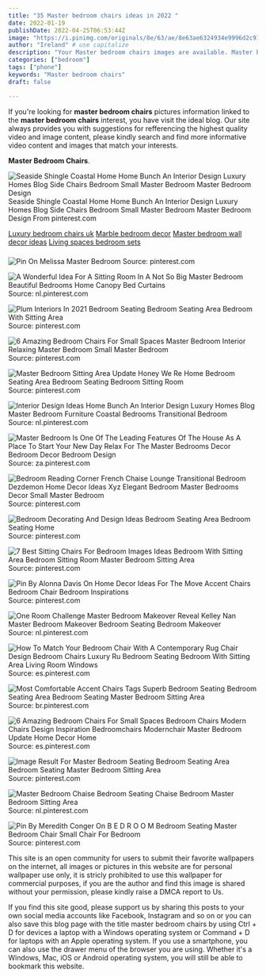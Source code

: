 ```yaml
---
title: "35 Master bedroom chairs ideas in 2022 "
date: 2022-01-19
publishDate: 2022-04-25T06:53:44Z
image: "https://i.pinimg.com/originals/8e/63/ae/8e63ae6324934e9996d2c91b0c9ff006.jpg"
author: "Ireland" # use capitalize
description: "Your Master bedroom chairs images are available. Master bedroom chairs are a topic that is being searched for and liked by netizens now. You can Get the Master bedroom chairs files here. Get all royalty-free vectors."
categories: ["bedroom"]
tags: ["phone"]
keywords: "Master bedroom chairs"
draft: false

---
```


If you're looking for **master bedroom chairs** pictures information linked to the **master bedroom chairs** interest, you have visit the ideal  blog.  Our site always  provides you with  suggestions  for refferencing  the highest  quality video and image  content, please kindly search and find more informative video content and images  that match your interests.

**Master Bedroom Chairs**. 

![Seaside Shingle Coastal Home Home Bunch An Interior Design Luxury Homes Blog Side Chairs Bedroom Small Master Bedroom Master Bedroom Design](https://i.pinimg.com/736x/d4/40/7c/d4407cea4c6e3ff2659dec0904483157--master-bedroom-chairs-master-bedrooms.jpg "Seaside Shingle Coastal Home Home Bunch An Interior Design Luxury Homes Blog Side Chairs Bedroom Small Master Bedroom Master Bedroom Design")
Seaside Shingle Coastal Home Home Bunch An Interior Design Luxury Homes Blog Side Chairs Bedroom Small Master Bedroom Master Bedroom Design From pinterest.com

[Luxury bedroom chairs uk](/luxury-bedroom-chairs-uk/)
[Marble bedroom decor](/marble-bedroom-decor/)
[Master bedroom wall decor ideas](/master-bedroom-wall-decor-ideas/)
[Living spaces bedroom sets](/living-spaces-bedroom-sets/)



### 

 


![Pin On Melissa Master Bedroom](https://i.pinimg.com/736x/eb/d6/01/ebd601c2637dedd822661171261089e5.jpg "Pin On Melissa Master Bedroom")
Source: pinterest.com

 

![A Wonderful Idea For A Sitting Room In A Not So Big Master Bedroom Beautiful Bedrooms Home Canopy Bed Curtains](https://i.pinimg.com/originals/c7/4c/5a/c74c5a8925ccc0233958ec935f3e2141.jpg "A Wonderful Idea For A Sitting Room In A Not So Big Master Bedroom Beautiful Bedrooms Home Canopy Bed Curtains")
Source: nl.pinterest.com

 

![Plum Interiors In 2021 Bedroom Seating Bedroom Seating Area Bedroom With Sitting Area](https://i.pinimg.com/736x/a0/28/9e/a0289ea1c6d21ee9fed309f2cb6acdd0--bedroom-reading-chair-reading-chair-corner.jpg "Plum Interiors In 2021 Bedroom Seating Bedroom Seating Area Bedroom With Sitting Area")
Source: pinterest.com

 

![6 Amazing Bedroom Chairs For Small Spaces Master Bedroom Interior Relaxing Master Bedroom Small Master Bedroom](https://i.pinimg.com/originals/2f/36/45/2f364551d46ca21359a23780fd8c829e.jpg "6 Amazing Bedroom Chairs For Small Spaces Master Bedroom Interior Relaxing Master Bedroom Small Master Bedroom")
Source: pinterest.com

 

![Master Bedroom Sitting Area Update Honey We Re Home Bedroom Seating Area Bedroom Seating Bedroom Sitting Room](https://i.pinimg.com/originals/d1/1f/54/d11f54eea8ae686abe2678b1a6feff83.jpg "Master Bedroom Sitting Area Update Honey We Re Home Bedroom Seating Area Bedroom Seating Bedroom Sitting Room")
Source: pinterest.com

 

![Interior Design Ideas Home Bunch An Interior Design Luxury Homes Blog Master Bedroom Furniture Coastal Bedrooms Transitional Bedroom](https://i.pinimg.com/originals/b5/21/95/b52195ddee628bacd138306f6a5f7be8.jpg "Interior Design Ideas Home Bunch An Interior Design Luxury Homes Blog Master Bedroom Furniture Coastal Bedrooms Transitional Bedroom")
Source: nl.pinterest.com

 

![Master Bedroom Is One Of The Leading Features Of The House As A Place To Start Your New Day Relax For The Master Bedrooms Decor Bedroom Decor Bedroom Design](https://i.pinimg.com/originals/9c/b0/e3/9cb0e35d50cd009e53ce1e1be09c7c00.jpg "Master Bedroom Is One Of The Leading Features Of The House As A Place To Start Your New Day Relax For The Master Bedrooms Decor Bedroom Decor Bedroom Design")
Source: za.pinterest.com

 

![Bedroom Reading Corner French Chaise Lounge Transitional Bedroom Dezdemon Home Decor Ideas Xyz Elegant Bedroom Master Bedrooms Decor Small Master Bedroom](https://i.pinimg.com/originals/7b/94/c1/7b94c14a8e6326074c4784ef3688ff18.jpg "Bedroom Reading Corner French Chaise Lounge Transitional Bedroom Dezdemon Home Decor Ideas Xyz Elegant Bedroom Master Bedrooms Decor Small Master Bedroom")
Source: pinterest.com

 

![Bedroom Decorating And Design Ideas Bedroom Seating Area Bedroom Seating Home](https://i.pinimg.com/564x/a8/c8/9d/a8c89daf804455993f107ddc0097c07f--master-bedroom-furniture-ideas-master-bedrooms.jpg "Bedroom Decorating And Design Ideas Bedroom Seating Area Bedroom Seating Home")
Source: pinterest.com

 

![7 Best Sitting Chairs For Bedroom Images Ideas Bedroom With Sitting Area Bedroom Sitting Room Master Bedroom Sitting Area](https://i.pinimg.com/originals/e0/f4/35/e0f43517eaf316047451c21aae0fe92a.jpg "7 Best Sitting Chairs For Bedroom Images Ideas Bedroom With Sitting Area Bedroom Sitting Room Master Bedroom Sitting Area")
Source: pinterest.com

 

![Pin By Alonna Davis On Home Decor Ideas For The Move Accent Chairs Bedroom Chair Bedroom Inspirations](https://i.pinimg.com/originals/00/b6/9e/00b69ea87ce738a78e3df01dad45f62f.jpg "Pin By Alonna Davis On Home Decor Ideas For The Move Accent Chairs Bedroom Chair Bedroom Inspirations")
Source: pinterest.com

 

![One Room Challenge Master Bedroom Makeover Reveal Kelley Nan Master Bedroom Makeover Bedroom Seating Bedroom Makeover](https://i.pinimg.com/originals/cd/04/c8/cd04c8f924e30226a7067306f3bdbd22.jpg "One Room Challenge Master Bedroom Makeover Reveal Kelley Nan Master Bedroom Makeover Bedroom Seating Bedroom Makeover")
Source: nl.pinterest.com

 

![How To Match Your Bedroom Chair With A Contemporary Rug Chair Design Bedroom Chairs Luxury Ru Bedroom Seating Bedroom With Sitting Area Living Room Windows](https://i.pinimg.com/originals/6c/93/29/6c9329a8e0f8829fcbadcbac1479fee0.jpg "How To Match Your Bedroom Chair With A Contemporary Rug Chair Design Bedroom Chairs Luxury Ru Bedroom Seating Bedroom With Sitting Area Living Room Windows")
Source: es.pinterest.com

 

![Most Comfortable Accent Chairs Tags Superb Bedroom Seating Bedroom Seating Area Bedroom Seating Master Bedroom Sitting Area](https://i.pinimg.com/originals/24/11/20/241120f8c473cc5dffb585e434f721fe.jpg "Most Comfortable Accent Chairs Tags Superb Bedroom Seating Bedroom Seating Area Bedroom Seating Master Bedroom Sitting Area")
Source: br.pinterest.com

 

![6 Amazing Bedroom Chairs For Small Spaces Bedroom Chairs Modern Chairs Design Inspiration Bedroomchairs Modernchair Master Bedroom Update Home Decor Home](https://i.pinimg.com/originals/e2/6c/6b/e26c6b46c41fc77faaff81a31a3964ab.jpg "6 Amazing Bedroom Chairs For Small Spaces Bedroom Chairs Modern Chairs Design Inspiration Bedroomchairs Modernchair Master Bedroom Update Home Decor Home")
Source: es.pinterest.com

 

![Image Result For Master Bedroom Seating Bedroom Seating Area Bedroom Seating Master Bedroom Sitting Area](https://i.pinimg.com/564x/9c/f3/34/9cf33402deeb56c6918253b37fb848a7.jpg "Image Result For Master Bedroom Seating Bedroom Seating Area Bedroom Seating Master Bedroom Sitting Area")
Source: pinterest.com

 

![Master Bedroom Chaise Bedroom Seating Chaise Bedroom Master Bedroom Sitting Area](https://i.pinimg.com/originals/90/ae/98/90ae98a00978306e984a9a89e58509aa.jpg "Master Bedroom Chaise Bedroom Seating Chaise Bedroom Master Bedroom Sitting Area")
Source: nl.pinterest.com

 

![Pin By Meredith Conger On B E D R O O M Bedroom Seating Master Bedroom Chair Small Chair For Bedroom](https://i.pinimg.com/originals/8e/63/ae/8e63ae6324934e9996d2c91b0c9ff006.jpg "Pin By Meredith Conger On B E D R O O M Bedroom Seating Master Bedroom Chair Small Chair For Bedroom")
Source: pinterest.com

 

This site is an open community for users to submit their favorite wallpapers on the internet, all images or pictures in this website are for personal wallpaper use only, it is stricly prohibited to use this wallpaper for commercial purposes, if you are the author and find this image is shared without your permission, please kindly raise a DMCA report to Us.

If you find this site good, please support us by sharing this posts to your own social media accounts like Facebook, Instagram and so on or you can also save this blog page with the title master bedroom chairs by using Ctrl + D for devices a laptop with a Windows operating system or Command + D for laptops with an Apple operating system. If you use a smartphone, you can also use the drawer menu of the browser you are using. Whether it's a Windows, Mac, iOS or Android operating system, you will still be able to bookmark this website.
